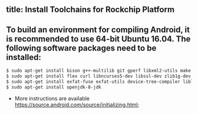 title: Install Toolchains for Rockchip Platform
---

## To build an environment for compiling Android, it is recommended to use 64-bit Ubuntu 16.04. The following software packages need to be installed:

```sh
$ sudo apt-get install bison g++-multilib git gperf libxml2-utils make python-networkx zip
$ sudo apt-get install flex curl libncurses5-dev libssl-dev zlib1g-dev gawk minicom
$ sudo apt-get install exfat-fuse exfat-utils device-tree-compiler liblz4-tool
$ sudo apt-get install openjdk-8-jdk
```

* More instructions are available https://source.android.com/source/initializing.html;
